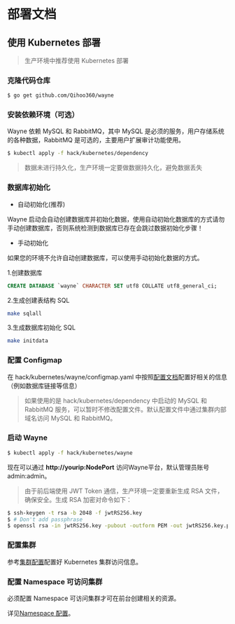 # 部署文档

## 使用 Kubernetes 部署

> 生产环境中推荐使用 Kubernetes 部署

### 克隆代码仓库

```bash
$ go get github.com/Qihoo360/wayne
```

### 安装依赖环境（可选）

Wayne 依赖 MySQL 和 RabbitMQ，其中 MySQL 是必须的服务，用户存储系统的各种数据，RabbitMQ 是可选的，主要用户扩展审计功能使用。

```bash
$ kubectl apply -f hack/kubernetes/dependency
```

> 数据未进行持久化，生产环境一定要做数据持久化，避免数据丢失

### 数据库初始化

- 自动初始化(推荐)

Wayne 启动会自动创建数据库并初始化数据，使用自动初始化数据库的方式请勿手动创建数据库，否则系统检测到数据库已存在会跳过数据初始化步骤！

- 手动初始化

如果您的环境不允许自动创建数据库，可以使用手动初始化数据的方式。

1.创建数据库

```sql
CREATE DATABASE `wayne` CHARACTER SET utf8 COLLATE utf8_general_ci;
```

2.生成创建表结构 SQL

```bash
make sqlall
```

3.生成数据库初始化 SQL

```bash
make initdata
```

### 配置 Configmap

在 hack/kubernetes/wayne/configmap.yaml 中按照[配置文档](../admin/cluster.md)配置好相关的信息（例如数据库链接等信息）

> 如果使用的是 hack/kubernetes/dependency 中启动的 MySQL 和 RabbitMQ 服务，可以暂时不修改配置文件。默认配置文件中通过集群内部域名访问 MySQL 和 RabbitMQ。

### 启动 Wayne

```bash
$ kubectl apply -f hack/kubernetes/wayne
```

现在可以通过 **http://yourip:NodePort** 访问Wayne平台，默认管理员账号 admin:admin。


> 由于前后端使用 JWT Token 通信，生产环境一定要重新生成 RSA 文件，确保安全。生成 RSA 加密对命令如下：
```bash
$ ssh-keygen -t rsa -b 2048 -f jwtRS256.key
$ # Don't add passphrase
$ openssl rsa -in jwtRS256.key -pubout -outform PEM -out jwtRS256.key.pub
```

### 配置集群

参考[集群配置](../admin/cluster.md)配置好 Kubernetes 集群访问信息。

### 配置 Namespace 可访问集群

必须配置 Namespace 可访问集群才可在前台创建相关的资源。

详见[Namespace 配置](../admin/namespace.md)。
